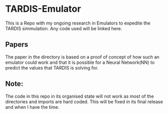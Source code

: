 # TARDIS-Emulator
This is a Repo with my ongoing research in Emulators to expedite the TARDIS simmulation. Any code used will be linked here. 
## Papers
The paper in the directory is based on a proof of concept of how such an emulator could work and that it is possible for a Neural Network(NN) to predict the values that TARDIS is solving for.

## Note:
The code in this repo in its organised state will not work as most of the directories and imports are hard coded. This will be fixed in its final release and when I have the time. 
